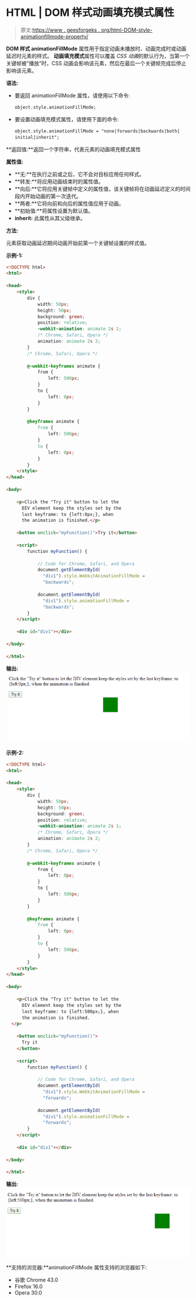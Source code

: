 # HTML | DOM 样式动画填充模式属性

> 原文:[https://www . geesforgeks . org/html-DOM-style-animationfillmode-property/](https://www.geeksforgeeks.org/html-dom-style-animationfillmode-property/)

**DOM 样式 animationFillMode** 属性用于指定动画未播放时、动画完成时或动画延迟时元素的样式。
**动画填充模式**属性可以覆盖 *CSS 动画*的默认行为，当第一个关键帧被“播放”时，CSS 动画会影响该元素，然后在最后一个关键帧完成后停止影响该元素。

**语法:**

*   要返回 animationFillMode 属性，请使用以下命令:

    ```html
    object.style.animationFillMode;

    ```

*   要设置动画填充模式属性，请使用下面的命令:

    ```html
    object.style.animationFillMode = "none|forwards|backwards|both|
    initial|inherit";

    ```

**返回值:**返回一个字符串，代表元素的动画填充模式属性

**属性值:**

*   **无:**在执行之前或之后，它不会对目标应用任何样式。
*   **转发:**将应用动画结束时的属性值。
*   **向后:**它将应用关键帧中定义的属性值，该关键帧将在动画延迟定义的时间段内开始动画的第一次迭代。
*   **两者:**它将向前和向后的属性值应用于动画。
*   **初始值:**将属性设置为默认值。
*   **inherit:** 此属性从其父级继承。

**方法:**
<div>元素获取动画延迟期间动画开始前第一个关键帧设置的样式值。

**示例-1:**

```html
<!DOCTYPE html>
<html>

<head>
    <style>
        div {
            width: 50px;
            height: 50px;
            background: green;
            position: relative;
            -webkit-animation: animate 2s 1;
            /* Chrome, Safari, Opera */
            animation: animate 2s 2;
        }
        /* Chrome, Safari, Opera */

        @-webkit-keyframes animate {
            from {
                left: 500px;
            }
            to {
                left: 0px;
            }
        }

        @keyframes animate {
            from {
                left: 500px;
            }
            to {
                left: 0px;
            }
        }
    </style>
</head>

<body>

    <p>Click the "Try it" button to let the 
      DIV element keep the styles set by the 
      last keyframe: to {left:0px;}, when
      the animation is finished.</p>

    <button onclick="myFunction()">Try it</button>

    <script>
        function myFunction() {

            // Code for Chrome, Safari, and Opera
            document.getElementById(
              "div1").style.WebkitAnimationFillMode = 
              "backwards"; 

            document.getElementById(
              "div1").style.animationFillMode = 
              "backwards";
        }
    </script>

    <div id="div1"></div>

</body>

</html>
```

**输出:**
![](img/41be9de32581ec01544da5747cc40e3d.png)

**示例-2:**

```html
<!DOCTYPE html>
<html>

<head>
    <style>
        div {
            width: 50px;
            height: 50px;
            background: green;
            position: relative;
            -webkit-animation: animate 2s 1;
            /* Chrome, Safari, Opera */
            animation: animate 2s 2;
        }
        /* Chrome, Safari, Opera */

        @-webkit-keyframes animate {
            from {
                left: 0px;
            }
            to {
                left: 500px;
            }
        }

        @keyframes animate {
            from {
                left: 0px;
            }
            to {
                left: 500px;
            }
        }
    </style>
</head>

<body>

    <p>Click the "Try it" button to let the 
      DIV element keep the styles set by the 
      last keyframe: to {left:500px;}, when 
      the animation is finished.
  </p>

    <button onclick="myFunction()">
      Try it
    </button>

    <script>
        function myFunction() {

            // Code for Chrome, Safari, and Opera
            document.getElementById(
              "div1").style.WebkitAnimationFillMode =
              "forwards"; 

            document.getElementById(
              "div1").style.animationFillMode = 
              "forwards";
        }
    </script>

    <div id="div1"></div>

</body>

</html>
```

**输出:**
![](img/1c619e5ebc82e21e7c9004c9a1b32dfa.png)

**支持的浏览器:**animationFillMode 属性支持的浏览器如下:

*   谷歌 Chrome 43.0
*   Firefox 16.0
*   Opera 30.0